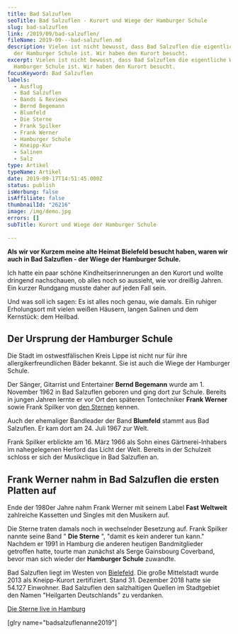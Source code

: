 ```yaml
---
title: Bad Salzuflen
seoTitle: Bad Salzuflen - Kurort und Wiege der Hamburger Schule
slug: bad-salzuflen
link: /2019/09/bad-salzuflen/
fileName: 2019-09---bad-salzuflen.md
description: Vielen ist nicht bewusst, dass Bad Salzuflen die eigentliche Wiege
  der Hamburger Schule ist. Wir haben den Kurort besucht.
excerpt: Vielen ist nicht bewusst, dass Bad Salzuflen die eigentliche Wiege der
  Hamburger Schule ist. Wir haben den Kurort besucht.
focusKeyword: Bad Salzuflen
labels:
  - Ausflug
  - Bad Salzuflen
  - Bands & Reviews
  - Bernd Begemann
  - Blumfeld
  - Die Sterne
  - Frank Spilker
  - Frank Werner
  - Hamburger Schule
  - Kneipp-Kur
  - Salinen
  - Salz
type: Artikel
typeName: Artikel
date: 2019-09-17T14:51:45.000Z
status: publish
isWerbung: false
isAffiliate: false
thumbnailId: "26216"
image: /img/demo.jpg
errors: []
subTitle: Kurort und Wiege der Hamburger Schule
  
---
```


**Als wir vor Kurzem meine alte Heimat Bielefeld besucht haben, waren wir auch
in Bad Salzuflen - der Wiege der Hamburger Schule.**

Ich hatte ein paar schöne Kindheitserinnerungen an den Kurort und wollte
dringend nachschauen, ob alles noch so aussieht, wie vor dreißig Jahren. Ein
kurzer Rundgang musste daher auf jeden Fall sein.

Und was soll ich sagen: Es ist alles noch genau, wie damals. Ein ruhiger
Erholungsort mit vielen weißen Häusern, langen Salinen und dem Kernstück: dem
Heilbad.

## Der Ursprung der Hamburger Schule

Die Stadt im ostwestfälischen Kreis Lippe ist nicht nur für ihre
allergikerfreundlichen Bäder bekannt. Sie ist auch die Wiege der Hamburger
Schule.

Der Sänger, Gitarrist und Entertainer **Bernd Begemann** wurde am 1. November
1962 in Bad Salzuflen geboren und ging dort zur Schule. Bereits in jungen Jahren
lernte er vor Ort den späteren Tontechniker **Frank Werner** sowie Frank Spilker
von [den Sternen](/2014/09/flucht-in-die-flucht/) kennen.

Auch der ehemaliger Bandleader der Band **Blumfeld** stammt aus Bad Salzuflen.
Er kam dort am 24. Juli 1967 zur Welt.

Frank Spilker erblickte am 16. März 1966 als Sohn eines Gärtnerei-Inhabers im
nahegelegenen Herford das Licht der Welt. Bereits in der Schulzeit schloss er
sich der Musikclique in Bad Salzuflen an.

## Frank Werner nahm in Bad Salzuflen die ersten Platten auf

Ende der 1980er Jahre nahm Frank Werner mit seinem Label **Fast Weltweit**
zahlreiche Kassetten und Singles mit den Musikern auf.

Die Sterne traten damals noch in wechselnder Besetzung auf. Frank Spilker nannte
seine Band " **Die Sterne** ", "damit es kein anderer tun kann." Nachdem er 1991
in Hamburg die anderen heutigen Bandmitglieder getroffen hatte, tourte man
zunächst als Serge Gainsbourg Coverband, bevor man sich wieder der **Hamburger
Schule** zuwandte.

Bad Salzuflen liegt im Westen von [Bielefeld](/2019/07/bielefeld/). Die große
Mittelstadt wurde 2013 als Kneipp-Kurort zertifiziert. Stand 31. Dezember 2018
hatte sie 54.127 Einwohner. Bad Salzuflen den salzhaltigen Quellen im
Stadtgebiet den Namen "Heilgarten Deutschlands" zu verdanken.

[Die Sterne live in Hamburg](/2018/08/die-sterne-live-sommer-in-altona-11-august-2018/)

[glry name="badsalzuflenanne2019"]

  